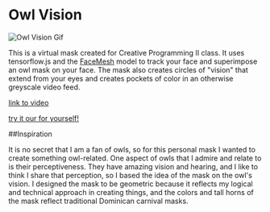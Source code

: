 
# Owl Vision

  ![Owl Vision Gif]()

  This is a virtual mask created for Creative Programming II class. It uses tensorflow.js and the [FaceMesh](https://github.com/tensorflow/tfjs-models/tree/master/facemesh) model to track your face and superimpose an owl mask on your face. The mask also creates circles of "vision" that extend from your eyes and creates pockets of color in an otherwise greyscale video feed.

  [link to video](https://youtu.be/SU0atboS5fg)

  [try it our for yourself!](https://randielzoquier.com/web_projects/owlvision/)

##Inspiration

  It is no secret that I am a fan of owls, so for this personal mask I wanted to create something owl-related. One aspect of owls that I admire and relate to is their perceptiveness. They have amazing vision and hearing, and I like to think I share that perception, so I based the idea of the mask on the owl's vision. I designed the mask to be geometric because it reflects my logical and technical approach in creating things, and the colors and tall horns of the mask reflect traditional Dominican carnival masks.
